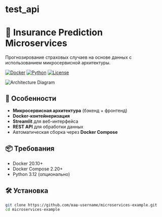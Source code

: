 # test_api
# 🚀 Insurance Prediction Microservices

Прогнозирование страховых случаев на основе данных с использованием микросервисной архитектуры.

[![Docker](https://img.shields.io/badge/Docker-✓-blue?logo=docker)](https://www.docker.com/)
[![Python](https://img.shields.io/badge/Python-3.12+-brightgreen?logo=python)](https://python.org)
[![License](https://img.shields.io/badge/License-MIT-green)](LICENSE)

![Architecture Diagram](https://via.placeholder.com/800x400.png?text=Microservices+Architecture+Diagram)

## 🌟 Особенности
- **Микросервисная архитектура** (бэкенд + фронтенд)
- **Docker-контейнеризация** 
- **Streamlit** для веб-интерфейса
- **REST API** для обработки данных
- Автоматическая сборка через **Docker Compose**

## 📦 Требования
- Docker 20.10+
- Docker Compose 2.20+
- Python 3.12 (опционально)

## 🛠 Установка
```bash
git clone https://github.com/ваш-username/microservices-example.git
cd microservices-example